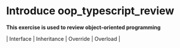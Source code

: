 # Introduce oop_typescript_review
**This exercise is used to review object-oriented programming**

 | Interface | Inheritance | Override | Overload |
